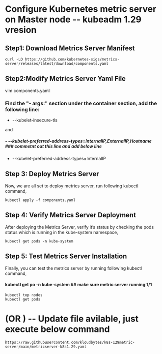 # Configure Kubernetes metric server on Master node -- kubeadm 1.29  vresion  

## Step1: Download Metrics Server Manifest

```
curl -LO https://github.com/kubernetes-sigs/metrics-server/releases/latest/download/components.yaml
```

## Step2:Modify Metrics Server Yaml File


vim components.yaml


### Find the "- args:"  section under the container section, add the following line:

- --kubelet-insecure-tls

and 

#####     - --kubelet-preferred-address-types=InternalIP,ExternalIP,Hostname  ### commetnt out this line and add below line

- --kubelet-preferred-address-types=InternalIP


## Step 3: Deploy Metrics Server

Now, we are all set to deploy metrics server, run following kubectl command,

```
kubectl apply -f components.yaml
```


## Step 4: Verify Metrics Server Deployment
After deploying the Metrics Server, verify it’s status by checking the pods status which is running in the kube-system namespace,

```
kubectl get pods -n kube-system
```
## Step 5: Test Metrics Server Installation
Finally, you can test the metrics server by running following kubectl command,

#### kubectl get po -n kube-system  ## make sure metric server running 1/1

```
kubectl top nodes
kubectl get pods
```


# (OR ) -- Update file avilable, just execute below command

```
https://raw.githubusercontent.com/kloudbytes/k8s-129metric-server/main/metricserver-k8s1.29.yaml
```

